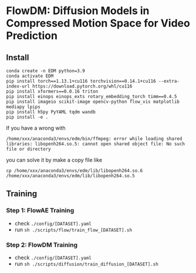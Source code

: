# FlowDM: Diffusion Models in Compressed Motion Space for Video Prediction

## Install

```
conda create -n EDM python=3.9
conda activate EDM
pip install torch==1.13.1+cu116 torchvision==0.14.1+cu116 --extra-index-url https://download.pytorch.org/whl/cu116
pip install xformers==0.0.16 triton
pip install einops einops_exts rotary_embedding_torch timm==0.4.5
pip install imageio scikit-image opencv-python flow_vis matplotlib mediapy lpips
pip install h5py PyYAML tqdm wandb
pip install -e .
```

If you have a wrong with 

```
/home/xxx/anaconda3/envs/edm/bin/ffmpeg: error while loading shared libraries: libopenh264.so.5: cannot open shared object file: No such file or directory
```

you can solve it by make a copy file like 

```
cp /home/xxx/anaconda3/envs/edm/lib/libopenh264.so.6 /home/xxx/anaconda3/envs/edm/lib/libopenh264.so.5
```

## Training 

### Step 1: FlowAE Training

- check `./config/[DATASET].yaml`
- run `sh ./scripts/flow/train_flow_[DATASET].sh`

### Step 2: FlowDM Training

- check `./config/[DATASET].yaml`
- run `sh ./scripts/diffusion/train_diffusion_[DATASET].sh`
